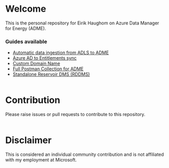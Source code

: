 # Welcome
This is the personal repository for Eirik Haughom on Azure Data Manager for Energy (ADME).

### Guides available
- [Automatic data ingestion from ADLS to ADME](/Guides/Synapse/DataLakeIngestion/)
- [Azure AD to Entitlements sync](/Guides/AADEntitlementsSync/)
- [Custom Domain Name](/Guides/Custom%20Domain/)
- [Full Postman Collection for ADME](/Guides/Postman%20Collection/)
- [Standalone Reservoir DMS (RDDMS)](/Guides/Standalone%20Reservoir%20DMS/)
<br /><br />

# Contribution
Please raise issues or pull requests to contribute to this repository.
<br /><br />

# Disclaimer
This is considered an individual community contribution and is not affiliated with my employment at Microsoft.
